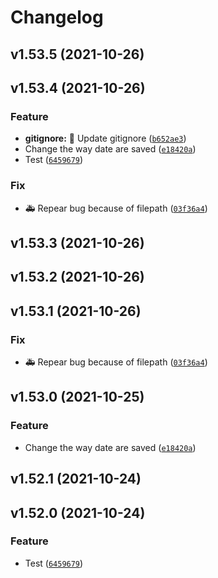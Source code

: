 # Changelog

<!--next-version-placeholder-->

## v1.53.5 (2021-10-26)


## v1.53.4 (2021-10-26)
### Feature
* **gitignore:** :see_no_evil: Update gitignore ([`b652ae3`](https://github.com/Mara-Li/YAFPA-python/commit/b652ae3796ce3ea2fcdee6ce28341ca95a93d5b0))
* Change the way date are saved ([`e18420a`](https://github.com/Mara-Li/YAFPA-python/commit/e18420aac415f54ec5987d2a83824609caabe92b))
* Test ([`6459679`](https://github.com/Mara-Li/YAFPA-python/commit/645967918e1160a33041f6764f2469aa176b1b3e))

### Fix
* :ambulance: Repear bug because of filepath ([`03f36a4`](https://github.com/Mara-Li/YAFPA-python/commit/03f36a47ef11914a280d0f1b3feda44ca4927be0))

## v1.53.3 (2021-10-26)


## v1.53.2 (2021-10-26)


## v1.53.1 (2021-10-26)
### Fix
* :ambulance: Repear bug because of filepath ([`03f36a4`](https://github.com/Mara-Li/YAFPA-python/commit/03f36a47ef11914a280d0f1b3feda44ca4927be0))

## v1.53.0 (2021-10-25)
### Feature
* Change the way date are saved ([`e18420a`](https://github.com/Mara-Li/YAFPA-python/commit/e18420aac415f54ec5987d2a83824609caabe92b))

## v1.52.1 (2021-10-24)


## v1.52.0 (2021-10-24)
### Feature
* Test ([`6459679`](https://github.com/Mara-Li/YAFPA-python/commit/645967918e1160a33041f6764f2469aa176b1b3e))



